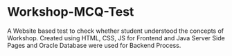 # Workshop-MCQ-Test
A Website based test to check whether student understood the concepts of Workshop. Created using HTML, CSS, JS for Frontend and Java Server Side Pages and Oracle Database were used for Backend Process.
